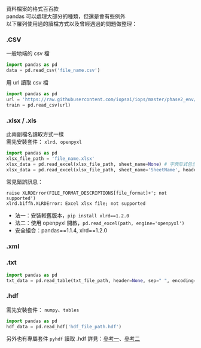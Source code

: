 資料檔案的格式百百款  
pandas 可以處理大部分的種類，但還是會有些例外    
以下羅列使用過的讀檔方式以及曾經遇過的問題做整理：  
### .CSV
一般地端的 csv 檔
```python
import pandas as pd
data = pd.read_csv('file_name.csv')
```
用 url 讀取 csv 檔
```python
import pandas as pd
url = 'https://raw.githubusercontent.com/iopsai/iops/master/phase2_env/large_train.csv'
train = pd.read_csv(url)
```
### .xlsx / .xls
此兩副檔名讀取方式一樣  
需先安裝套件： `xlrd`、`openpyxl`
```python
import pandas as pd
xlsx_file_path = 'file_name.xlsx'
xlsx_data = pd.read_excel(xlsx_file_path, sheet_name=None) # 字典形式包含所有 sheet
xlsx_data = pd.read_excel(xlsx_file_path, sheet_name='SheetName', header=[3,4,5]) # 指定讀的 sheet，以及指定當欄位的列數
```
常見錯誤訊息：  
```
raise XLRDError(FILE_FORMAT_DESCRIPTIONS[file_format]+'; not supported')
xlrd.biffh.XLRDError: Excel xlsx file; not supported
```
* 法一：安裝較舊版本，`pip install xlrd==1.2.0`
* 法二：使用 openpyxl 開啟，`pd.read_excel(path, engine='openpyxl')`
* 安全組合：pandas==1.1.4, xlrd==1.2.0

### .xml
### .txt
```python
import pandas as pd
txt_data = pd.read_table(txt_file_path, header=None, sep=" ", encoding='utf-8') # sep 根據檔案區分欄列間的標號做選填
```
### .hdf
需先安裝套件： `numpy`、`tables`
```python
import pandas as pd
hdf_data = pd.read_hdf('hdf_file_path.hdf')
```
另外也有專屬套件 `pyhdf` 讀取 .hdf
詳見：[參考一](https://blog.csdn.net/lly1122334/article/details/102493134)、[參考二](https://moonbooks.org/Articles/How-to-read-a-MODIS-HDF-file-using-python-/)
